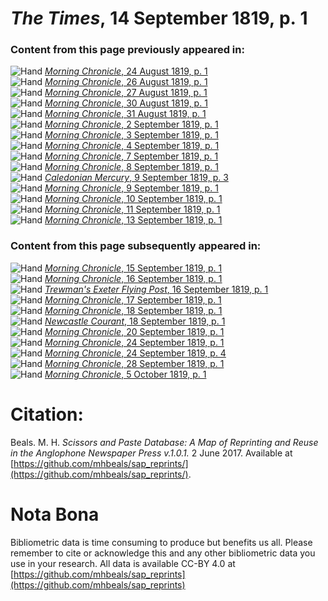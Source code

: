 # *The Times*, 14 September 1819, p. 1  
  
### Content from this page previously appeared in:  
![Hand](http://scissorsandpaste.net/wp-content/uploads/2017/06/smallhandpointer.png) [*Morning Chronicle*, 24 August 1819, p. 1](https://mhbeals.github.io/sap_html/Morning-Chronicle/Morning-Chronicle-24-August-1819-p-1)  
![Hand](http://scissorsandpaste.net/wp-content/uploads/2017/06/smallhandpointer.png) [*Morning Chronicle*, 26 August 1819, p. 1](https://mhbeals.github.io/sap_html/Morning-Chronicle/Morning-Chronicle-26-August-1819-p-1)  
![Hand](http://scissorsandpaste.net/wp-content/uploads/2017/06/smallhandpointer.png) [*Morning Chronicle*, 27 August 1819, p. 1](https://mhbeals.github.io/sap_html/Morning-Chronicle/Morning-Chronicle-27-August-1819-p-1)  
![Hand](http://scissorsandpaste.net/wp-content/uploads/2017/06/smallhandpointer.png) [*Morning Chronicle*, 30 August 1819, p. 1](https://mhbeals.github.io/sap_html/Morning-Chronicle/Morning-Chronicle-30-August-1819-p-1)  
![Hand](http://scissorsandpaste.net/wp-content/uploads/2017/06/smallhandpointer.png) [*Morning Chronicle*, 31 August 1819, p. 1](https://mhbeals.github.io/sap_html/Morning-Chronicle/Morning-Chronicle-31-August-1819-p-1)  
![Hand](http://scissorsandpaste.net/wp-content/uploads/2017/06/smallhandpointer.png) [*Morning Chronicle*, 2 September 1819, p. 1](https://mhbeals.github.io/sap_html/Morning-Chronicle/Morning-Chronicle-2-September-1819-p-1)  
![Hand](http://scissorsandpaste.net/wp-content/uploads/2017/06/smallhandpointer.png) [*Morning Chronicle*, 3 September 1819, p. 1](https://mhbeals.github.io/sap_html/Morning-Chronicle/Morning-Chronicle-3-September-1819-p-1)  
![Hand](http://scissorsandpaste.net/wp-content/uploads/2017/06/smallhandpointer.png) [*Morning Chronicle*, 4 September 1819, p. 1](https://mhbeals.github.io/sap_html/Morning-Chronicle/Morning-Chronicle-4-September-1819-p-1)  
![Hand](http://scissorsandpaste.net/wp-content/uploads/2017/06/smallhandpointer.png) [*Morning Chronicle*, 7 September 1819, p. 1](https://mhbeals.github.io/sap_html/Morning-Chronicle/Morning-Chronicle-7-September-1819-p-1)  
![Hand](http://scissorsandpaste.net/wp-content/uploads/2017/06/smallhandpointer.png) [*Morning Chronicle*, 8 September 1819, p. 1](https://mhbeals.github.io/sap_html/Morning-Chronicle/Morning-Chronicle-8-September-1819-p-1)  
![Hand](http://scissorsandpaste.net/wp-content/uploads/2017/06/smallhandpointer.png) [*Caledonian Mercury*, 9 September 1819, p. 3](https://mhbeals.github.io/sap_html/Caledonian-Mercury/Caledonian-Mercury-9-September-1819-p-3)  
![Hand](http://scissorsandpaste.net/wp-content/uploads/2017/06/smallhandpointer.png) [*Morning Chronicle*, 9 September 1819, p. 1](https://mhbeals.github.io/sap_html/Morning-Chronicle/Morning-Chronicle-9-September-1819-p-1)  
![Hand](http://scissorsandpaste.net/wp-content/uploads/2017/06/smallhandpointer.png) [*Morning Chronicle*, 10 September 1819, p. 1](https://mhbeals.github.io/sap_html/Morning-Chronicle/Morning-Chronicle-10-September-1819-p-1)  
![Hand](http://scissorsandpaste.net/wp-content/uploads/2017/06/smallhandpointer.png) [*Morning Chronicle*, 11 September 1819, p. 1](https://mhbeals.github.io/sap_html/Morning-Chronicle/Morning-Chronicle-11-September-1819-p-1)  
![Hand](http://scissorsandpaste.net/wp-content/uploads/2017/06/smallhandpointer.png) [*Morning Chronicle*, 13 September 1819, p. 1](https://mhbeals.github.io/sap_html/Morning-Chronicle/Morning-Chronicle-13-September-1819-p-1)  
  
### Content from this page subsequently appeared in:  
![Hand](http://scissorsandpaste.net/wp-content/uploads/2017/06/smallhandpointer.png) [*Morning Chronicle*, 15 September 1819, p. 1](https://mhbeals.github.io/sap_html/Morning-Chronicle/Morning-Chronicle-15-September-1819-p-1)  
![Hand](http://scissorsandpaste.net/wp-content/uploads/2017/06/smallhandpointer.png) [*Morning Chronicle*, 16 September 1819, p. 1](https://mhbeals.github.io/sap_html/Morning-Chronicle/Morning-Chronicle-16-September-1819-p-1)  
![Hand](http://scissorsandpaste.net/wp-content/uploads/2017/06/smallhandpointer.png) [*Trewman's Exeter Flying Post*, 16 September 1819, p. 1](https://mhbeals.github.io/sap_html/Trewman's-Exeter-Flying-Post/Trewman's-Exeter-Flying-Post-16-September-1819-p-1)  
![Hand](http://scissorsandpaste.net/wp-content/uploads/2017/06/smallhandpointer.png) [*Morning Chronicle*, 17 September 1819, p. 1](https://mhbeals.github.io/sap_html/Morning-Chronicle/Morning-Chronicle-17-September-1819-p-1)  
![Hand](http://scissorsandpaste.net/wp-content/uploads/2017/06/smallhandpointer.png) [*Morning Chronicle*, 18 September 1819, p. 1](https://mhbeals.github.io/sap_html/Morning-Chronicle/Morning-Chronicle-18-September-1819-p-1)  
![Hand](http://scissorsandpaste.net/wp-content/uploads/2017/06/smallhandpointer.png) [*Newcastle Courant*, 18 September 1819, p. 1](https://mhbeals.github.io/sap_html/Newcastle-Courant/Newcastle-Courant-18-September-1819-p-1)  
![Hand](http://scissorsandpaste.net/wp-content/uploads/2017/06/smallhandpointer.png) [*Morning Chronicle*, 20 September 1819, p. 1](https://mhbeals.github.io/sap_html/Morning-Chronicle/Morning-Chronicle-20-September-1819-p-1)  
![Hand](http://scissorsandpaste.net/wp-content/uploads/2017/06/smallhandpointer.png) [*Morning Chronicle*, 24 September 1819, p. 1](https://mhbeals.github.io/sap_html/Morning-Chronicle/Morning-Chronicle-24-September-1819-p-1)  
![Hand](http://scissorsandpaste.net/wp-content/uploads/2017/06/smallhandpointer.png) [*Morning Chronicle*, 24 September 1819, p. 4](https://mhbeals.github.io/sap_html/Morning-Chronicle/Morning-Chronicle-24-September-1819-p-4)  
![Hand](http://scissorsandpaste.net/wp-content/uploads/2017/06/smallhandpointer.png) [*Morning Chronicle*, 28 September 1819, p. 1](https://mhbeals.github.io/sap_html/Morning-Chronicle/Morning-Chronicle-28-September-1819-p-1)  
![Hand](http://scissorsandpaste.net/wp-content/uploads/2017/06/smallhandpointer.png) [*Morning Chronicle*, 5 October 1819, p. 1](https://mhbeals.github.io/sap_html/Morning-Chronicle/Morning-Chronicle-5-October-1819-p-1)  


# Citation: 

Beals. M. H. *Scissors and Paste Database: A Map of Reprinting and Reuse in the Anglophone Newspaper Press v.1.0.1.* 2 June 2017. Available at [https://github.com/mhbeals/sap_reprints/](https://github.com/mhbeals/sap_reprints/). 

# Nota Bona

Bibliometric data is time consuming to produce but benefits us all. Please remember to cite or acknowledge this and any other bibliometric data you use in your research. All data is available CC-BY 4.0 at [https://github.com/mhbeals/sap_reprints](https://github.com/mhbeals/sap_reprints)